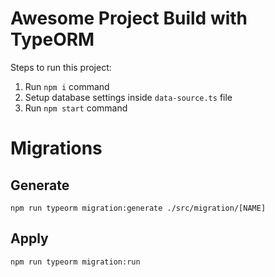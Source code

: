 # Awesome Project Build with TypeORM

Steps to run this project:

1. Run `npm i` command
2. Setup database settings inside `data-source.ts` file
3. Run `npm start` command

# Migrations

## Generate

`npm run typeorm migration:generate ./src/migration/[NAME]`

## Apply

`npm run typeorm migration:run`
